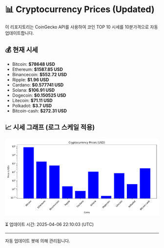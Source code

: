 
# 📊 Cryptocurrency Prices (Updated)

이 리포지토리는 CoinGecko API를 사용하여 코인 TOP 10 시세를 10분가격으로 자동 업데이트합니다.

## 💰 현재 시세
- Bitcoin: **$78648 USD**
- Ethereum: **$1587.85 USD**
- Binancecoin: **$552.72 USD**
- Ripple: **$1.96 USD**
- Cardano: **$0.577741 USD**
- Solana: **$106.91 USD**
- Dogecoin: **$0.150525 USD**
- Litecoin: **$71.11 USD**
- Polkadot: **$3.7 USD**
- Bitcoin-cash: **$272.31 USD**

## 📈 시세 그래프 (로그 스케일 적용)
![Crypto Prices](crypto_prices.png)

⏳ 업데이트 시간: 2025-04-06 22:10:03 (UTC)

---
자동 업데이트 봇에 의해 관리됩니다.
